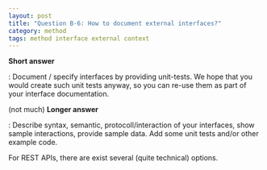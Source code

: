 ```yaml
---
layout: post
title: "Question B-6: How to document external interfaces?"
category: method
tags: method interface external context
---
```




**Short answer**

: Document / specify interfaces by providing unit-tests. We hope that you would create such unit tests anyway, so you can re-use them as part of your interface documentation.

(not much) **Longer answer**

: Describe syntax, semantic, protocoll/interaction of your interfaces, show sample interactions, provide sample data.
Add some unit tests and/or other example code.

For REST APIs, there are exist several (quite technical) options.
